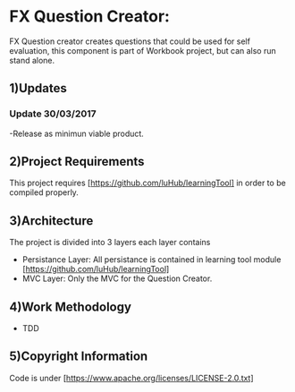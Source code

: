# FX Question Creator: 

FX Question creator creates questions that could be used for self evaluation, this component is part of Workbook project, but can also
run stand alone. 

1)Updates
---------

### Update 30/03/2017

-Release as minimun viable product.

2)Project Requirements
----------------------

This project requires [https://github.com/luHub/learningTool] in order to be compiled properly.

3)Architecture
--------------

The project is divided into 3 layers each layer contains 
* Persistance Layer: All persistance is contained in learning tool module [https://github.com/luHub/learningTool]   
* MVC Layer: Only the MVC for the Question Creator.

4)Work Methodology
------------------- 

* TDD 

5)Copyright Information
------------------------ 
Code is under [https://www.apache.org/licenses/LICENSE-2.0.txt]
